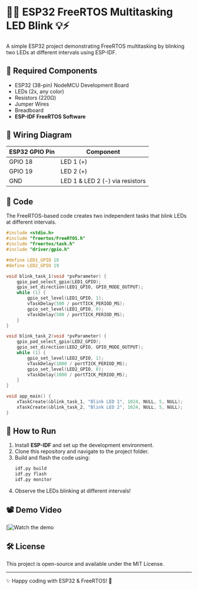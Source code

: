 # 🔴🔵 ESP32 FreeRTOS Multitasking LED Blink 💡⚡

A simple ESP32 project demonstrating FreeRTOS multitasking by blinking two LEDs at different intervals using ESP-IDF.

## 📌 Required Components
- ESP32 (38-pin) NodeMCU Development Board
- LEDs (2x, any color)
- Resistors (220Ω)
- Jumper Wires
- Breadboard
- **ESP-IDF FreeRTOS Software**

## 🔧 Wiring Diagram
| ESP32 GPIO Pin | Component |
|--------------|-----------|
| GPIO 18      | LED 1 (+) |
| GPIO 19      | LED 2 (+) |
| GND         | LED 1 & LED 2 (-) via resistors |

## 📝 Code
The FreeRTOS-based code creates two independent tasks that blink LEDs at different intervals.

```c
#include <stdio.h>
#include "freertos/FreeRTOS.h"
#include "freertos/task.h"
#include "driver/gpio.h"

#define LED1_GPIO 18
#define LED2_GPIO 19

void blink_task_1(void *pvParameter) {
    gpio_pad_select_gpio(LED1_GPIO);
    gpio_set_direction(LED1_GPIO, GPIO_MODE_OUTPUT);
    while (1) {
        gpio_set_level(LED1_GPIO, 1);
        vTaskDelay(500 / portTICK_PERIOD_MS);
        gpio_set_level(LED1_GPIO, 0);
        vTaskDelay(500 / portTICK_PERIOD_MS);
    }
}

void blink_task_2(void *pvParameter) {
    gpio_pad_select_gpio(LED2_GPIO);
    gpio_set_direction(LED2_GPIO, GPIO_MODE_OUTPUT);
    while (1) {
        gpio_set_level(LED2_GPIO, 1);
        vTaskDelay(1000 / portTICK_PERIOD_MS);
        gpio_set_level(LED2_GPIO, 0);
        vTaskDelay(1000 / portTICK_PERIOD_MS);
    }
}

void app_main() {
    xTaskCreate(&blink_task_1, "Blink LED 1", 1024, NULL, 5, NULL);
    xTaskCreate(&blink_task_2, "Blink LED 2", 1024, NULL, 5, NULL);
}
```

## 🚀 How to Run
1. Install **ESP-IDF** and set up the development environment.
2. Clone this repository and navigate to the project folder.
3. Build and flash the code using:
   ```sh
   idf.py build
   idf.py flash
   idf.py monitor
   ```
4. Observe the LEDs blinking at different intervals!

## 📽️ Demo Video
[![Watch the demo](wait)

## 🛠️ License
This project is open-source and available under the MIT License.

---
✨ Happy coding with ESP32 & FreeRTOS! 🚀
